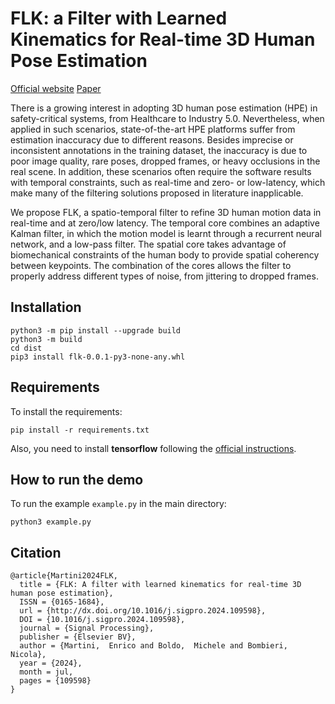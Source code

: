 # FLK: a Filter with Learned Kinematics for Real-time 3D Human Pose Estimation
[Official website](https://parco-lab.github.io/FLK/)
[Paper](http://dx.doi.org/10.1016/j.sigpro.2024.109598)

There is a growing interest in adopting 3D human pose estimation (HPE) in safety-critical systems, from Healthcare to Industry 5.0. Nevertheless, when applied in such scenarios, state-of-the-art HPE platforms suffer from estimation inaccuracy due to different reasons. Besides imprecise or inconsistent annotations in the training dataset, the inaccuracy is due to poor image quality, rare poses, dropped frames, or heavy occlusions in the real scene. In addition, these scenarios often require the software results with temporal constraints, such as real-time and zero- or low-latency, which make many of the filtering solutions proposed in literature inapplicable.

We propose FLK, a spatio-temporal filter to refine 3D human motion data in real-time and at zero/low latency. The temporal core combines an adaptive Kalman filter, in which the motion model is learnt through a recurrent neural network, and a low-pass filter. The spatial core takes advantage of biomechanical constraints of the human body to provide spatial coherency between keypoints. The combination of the cores allows the filter to properly address different types of noise, from jittering to dropped frames.

## Installation
```
python3 -m pip install --upgrade build
python3 -m build
cd dist
pip3 install flk-0.0.1-py3-none-any.whl
```


## Requirements
To install the requirements:

```
pip install -r requirements.txt
```

Also, you need to install **tensorflow** following the [official instructions](https://www.tensorflow.org/install).

## How to run the demo

To run the example  `example.py` in the main directory:

```
python3 example.py
```

## Citation

```
@article{Martini2024FLK,
  title = {FLK: A filter with learned kinematics for real-time 3D human pose estimation},
  ISSN = {0165-1684},
  url = {http://dx.doi.org/10.1016/j.sigpro.2024.109598},
  DOI = {10.1016/j.sigpro.2024.109598},
  journal = {Signal Processing},
  publisher = {Elsevier BV},
  author = {Martini,  Enrico and Boldo,  Michele and Bombieri,  Nicola},
  year = {2024},
  month = jul,
  pages = {109598}
}
```

